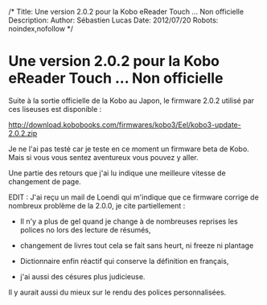 /*
Title: Une version 2.0.2 pour la Kobo eReader Touch ... Non officielle
Description: 
Author: Sébastien Lucas
Date: 2012/07/20
Robots: noindex,nofollow
*/
# Une version 2.0.2 pour la Kobo eReader Touch ... Non officielle

Suite à la sortie officielle de la Kobo au Japon, le firmware 2.0.2 utilisé par ces liseuses est disponible :

http://download.kobobooks.com/firmwares/kobo3/Eel/kobo3-update-2.0.2.zip

Je ne l'ai pas testé car je teste en ce moment un firmware beta de Kobo. Mais si vous vous sentez aventureux vous pouvez y aller.

Une partie des retours que j'ai lu indique une meilleure vitesse de changement de page. 

EDIT : J'ai reçu un mail de Loendi qui m'indique que ce firmware corrige de nombreux problème de la 2.0.0, je cite partiellement :

*	Il n'y a plus de gel quand je change à de nombreuses reprises les polices no lors des lecture de résumés, 

*	changement de livres tout cela se fait sans heurt, ni freeze ni plantage

*	Dictionnaire enfin réactif qui conserve la définition en français, 

*	j'ai aussi des césures plus judicieuse.

Il y aurait aussi du mieux sur le rendu des polices personnalisées.
